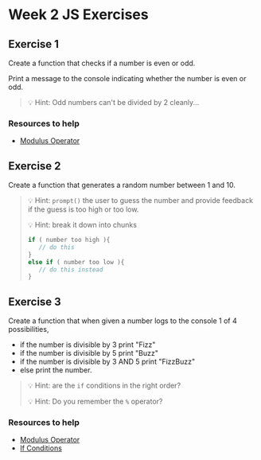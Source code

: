 # Week 2 JS Exercises

## Exercise 1

Create a function that checks if a number is even or odd.

Print a message to the console indicating whether the number is even or odd.

>💡 Hint: Odd numbers can't be divided by 2 cleanly...

### Resources to help

- [Modulus Operator](https://www.google.com/search?q=modulus+operator+javascript "Google Search")

## Exercise 2

Create a function that generates a random number between 1 and 10.

>💡 Hint: `prompt()` the user to guess the number and provide feedback if the guess is too high or too low.
>
>💡 Hint: break it down into chunks
>
>```js
>if ( number too high ){
>    // do this
>}
>else if ( number too low ){
>    // do this instead
>}
>````

## Exercise 3

Create a function that when given a number logs to the console 1 of 4 possibilities,

- if the number is divisible by 3 print "Fizz"
- if the number is divisible by 5 print "Buzz"
- if the number is divisible by 3 AND 5 print "FizzBuzz"
- else print the number.

>💡 Hint: are the `if` conditions in the right order?
>
>💡 Hint: Do you remember the `%` operator?

### Resources to help

- [Modulus Operator](https://www.google.com/search?q=modulus+operator+javascript "Google Search")
- [If Conditions](https://www.google.com/search?q=if+condiftions+javascript "Google Search")

